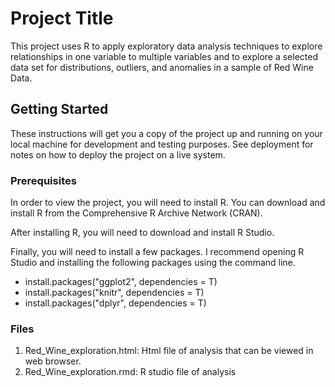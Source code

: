 # Project Title

This project uses R to apply exploratory data analysis techniques to explore relationships in one variable to multiple 
variables and to explore a selected data set for distributions, outliers, and anomalies in a sample of Red Wine Data. 

## Getting Started

These instructions will get you a copy of the project up and running on your local machine for development and testing purposes. See deployment for notes on how to deploy the project on a live system.

### Prerequisites

In order to view the project, you will need to install R. You can download and install R from the Comprehensive R Archive Network (CRAN).

After installing R, you will need to download and install R Studio. 

Finally, you will need to install a few packages. I recommend opening R Studio and installing the following packages using the command line.


* install.packages("ggplot2", dependencies = T) 
* install.packages("knitr", dependencies = T)
* install.packages("dplyr", dependencies = T)



### Files 
1) Red_Wine_exploration.html: Html file of analysis that can be viewed in web browser. 
2) Red_Wine_exploration.rmd: R studio file of analysis
